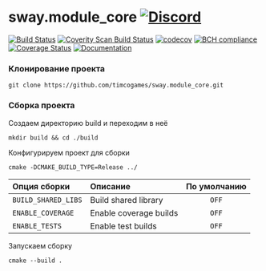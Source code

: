# sway.module_core [![Discord](https://discordapp.com/api/guilds/402238411639095297/widget.png)](https://discord.gg/vCMcgwQ)

[![Build Status](https://travis-ci.com/timcogames/sway.module_core.svg?branch=master)](https://travis-ci.com/timcogames/sway.module_core)
[![Coverity Scan Build Status](https://scan.coverity.com/projects/15977/badge.svg)](https://scan.coverity.com/projects/15977)
[![codecov](https://codecov.io/gh/timcogames/sway.module_core/branch/master/graph/badge.svg)](https://codecov.io/gh/timcogames/sway.module_core)
[![BCH compliance](https://bettercodehub.com/edge/badge/timcogames/sway.module_core?branch=master)](https://bettercodehub.com/)
[![Coverage Status](https://coveralls.io/repos/github/timcogames/sway.module_core/badge.svg?branch=master)](https://coveralls.io/github/timcogames/sway.module_core?branch=master)
[![Documentation](https://codedocs.xyz/timcogames/sway.module_core.svg)](https://codedocs.xyz/timcogames/sway.module_core/)

### Клонирование проекта

```console
git clone https://github.com/timcogames/sway.module_core.git
```

### Сборка проекта

Создаем директорию build и переходим в неё

```console
mkdir build && cd ./build
```

Конфигурируем проект для сборки

```console
cmake -DCMAKE_BUILD_TYPE=Release ../
```

Опция сборки | Описание | По умолчанию
:---|:---|:---:
`BUILD_SHARED_LIBS` | Build shared library | `OFF`
`ENABLE_COVERAGE` | Enable coverage builds | `OFF`
`ENABLE_TESTS` | Enable test builds | `OFF`

Запускаем сборку

```console
cmake --build .
```
